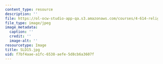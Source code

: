 ```yaml
---
content_type: resource
description: ''
file: https://ol-ocw-studio-app-qa.s3.amazonaws.com/courses/4-614-religious-architecture-and-islamic-cultures-fall-2002/f7bf4aaea1fc6538aefe5d8cb6a3607f_SLD15.jpg
file_type: image/jpeg
image_metadata:
  caption: ''
  credit: ''
  image-alt: ''
resourcetype: Image
title: SLD15.jpg
uid: f7bf4aae-a1fc-6538-aefe-5d8cb6a3607f
---
```

